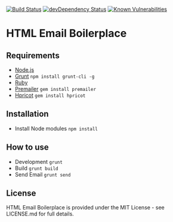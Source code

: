 [![Build Status](https://travis-ci.org/marcobiedermann/html-email-boilerplate.svg?branch=master)](https://travis-ci.org/marcobiedermann/html-email-boilerplate)
[![devDependency Status](https://david-dm.org/marcobiedermann/html-email-boilerplate/dev-status.svg)](https://david-dm.org/marcobiedermann/html-email-boilerplate?type=dev)
[![Known Vulnerabilities](https://snyk.io/test/github/marcobiedermann/html-email-boilerplate/badge.svg)](https://snyk.io/test/github/marcobiedermann/html-email-boilerplate)

# HTML Email Boilerplace

## Requirements
* [Node.js](https://nodejs.org/)
* [Grunt](http://gruntjs.com/) `npm install grunt-cli -g`
* [Ruby](https://www.ruby-lang.org/)
* [Premailer](http://premailer.dialect.ca/) `gem install premailer`
* [Hpricot](https://github.com/hpricot/hpricot) `gem install hpricot`

## Installation
* Install Node modules `npm install`

## How to use
* Development `grunt`
* Build `grunt build`
* Send Email `grunt send`

## License
HTML Email Boilerplace is provided under the MIT License - see LICENSE.md for full details.
